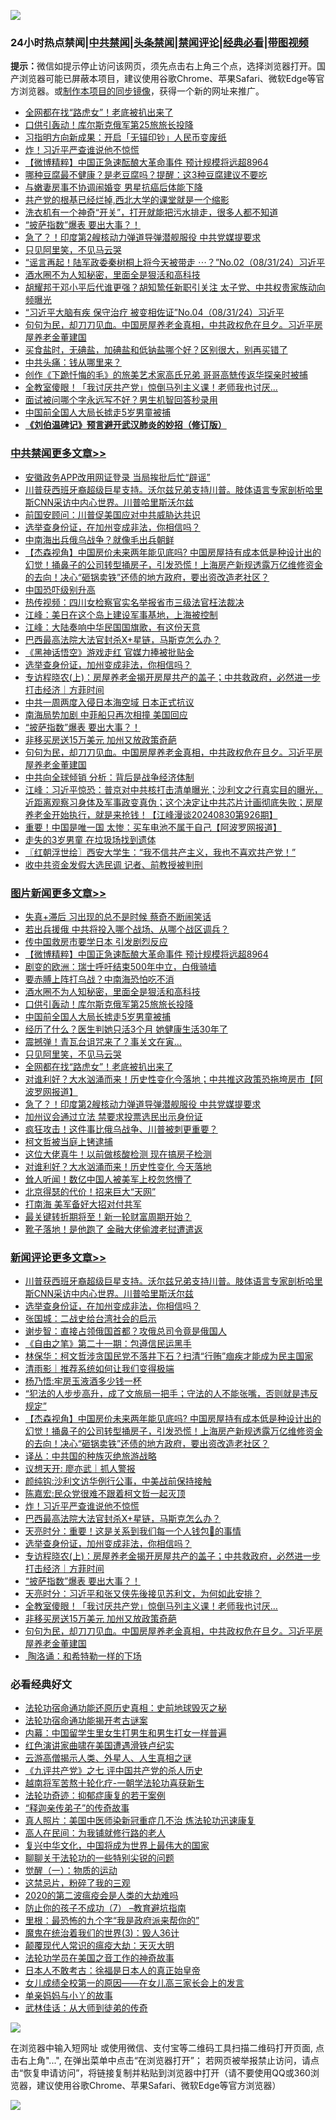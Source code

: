 ![](https://raw.githubusercontent.com/jsvpn/jsproxy/dev/64photo/fqnews-qr.jpg)

<div id="tt">
<h3>24小时热点禁闻|<a href="#%E4%B8%AD%E5%85%B1%E7%A6%81%E9%97%BB%E6%9B%B4%E5%A4%9A%E6%96%87%E7%AB%A0">中共禁闻</a>|<a href="#%E5%9B%BE%E7%89%87%E6%96%B0%E9%97%BB%E6%9B%B4%E5%A4%9A%E6%96%87%E7%AB%A0">头条禁闻</a>|<a href="#%E6%96%B0%E9%97%BB%E8%AF%84%E8%AE%BA%E6%9B%B4%E5%A4%9A%E6%96%87%E7%AB%A0">禁闻评论|<a href="#%E5%BF%85%E7%9C%8B%E7%BB%8F%E5%85%B8%E5%A5%BD%E6%96%87">经典必看</a>|<a href="https://696153.xyz/3" target="_blank">带图视频</a></h3>
<div><b>提示：</b>微信如提示停止访问该网页，须先点击右上角三个点，选择浏览器打开。国产浏览器可能已屏蔽本项目，建议使用谷歌Chrome、苹果Safari、微软Edge等官方浏览器。或<a href="%E5%88%B6%E4%BD%9Cgit%E7%A6%81%E9%97%BB%E9%95%9C%E5%83%8F.md">制作本项目的同步镜像</a>，获得一个新的网址来推广。</div>
<ul>

<li><a href="/topimagenews/20240901/2081856.md">全网都在找“路虎女”！老底被扒出来了</a></li>
<li><a href="/topimagenews/20240901/2081889.md">口供引轰动！库尔斯克俄军第25旅旅长投降</a></li>
<li><a href="/ccpdope/20240831/2081789.md">习指明方向新成果：开启「无锚印钞」人民币变废纸</a></li>
<li><a href="/comments/20240901/2081898.md">炸！习近平严查谁说他不惊慌</a></li>
<li><a href="/topimagenews/20240901/2081930.md">【微博精粹】中国正急速酝酿大革命事件 预计规模将远超8964</a></li>
<li><a href="/health/20240831/2081698.md">哪种豆腐最不健康？是老豆腐吗？提醒：这3种豆腐建议不要吃</a></li>
<li><a href="/yule/20240901/2081830.md">与嫩妻房事不协调闹婚变 男星抗癌后体能下降</a></li>
<li><a href="/comments/20240831/2081681.md">共产党的根基已经烂掉,西北大学的课堂就是一个缩影</a></li>
<li><a href="/lifebaike/20240831/2081699.md">洗衣机有一个神奇“开关”，打开就能把污水排走，很多人都不知道</a></li>
<li><a href="/comments/20240901/2081813.md">“披萨指数”爆表 要出大事？！</a></li>
<li><a href="/topimagenews/20240831/2081732.md">急了？！印度第2艘核动力弹道导弹潜舰服役 中共党媒提要求</a></li>
<li><a href="/topimagenews/20240901/2081857.md">只见阿里笑，不见马云哭</a></li>
<li><a href="/sohnews/20240831/2081787.md">“谣言再起！陆军政委秦树桐上将今天被带走 ⋯？”No.02（08/31/24）习近平</a></li>
<li><a href="/topimagenews/20240901/2081903.md">酒水圈不为人知秘密，里面全是狠活和高科技</a></li>
<li><a href="/baitai/20240901/2081852.md">胡耀邦于邓小平后代谁更强？胡知鸷任新职引关注 太子党、中共权贵家族动向频曝光</a></li>
<li><a href="/sohnews/20240901/2081805.md">“习近平大脑有疾 保守治疗 被变相佐证”No.04（08/31/24）习近平</a></li>
<li><a href="/comments/20240831/2081745.md">句句为民，却刀刀见血。中国房屋养老金真相，中共政权危在旦夕。习近平房屋养老金董建国</a></li>
<li><a href="/health/20240831/2081689.md">买食盐时，无碘盐，加碘盐和低钠盐哪个好？区别很大，别再买错了</a></li>
<li><a href="/sohnews/20240901/2081872.md">中共头痛：钱从哪里来？</a></li>
<li><a href="/headline/20240831/2081690.md">创作《下跪忏悔的毛》的旅美艺术家高氏兄弟 哥哥高兟传返华探亲时被捕</a></li>
<li><a href="/comments/20240831/2081764.md">全教室傻眼！「我讨厌共产党」惊倒马列主义课！老师我也讨厌...</a></li>
<li><a href="/lifebaike/20240901/2081876.md">面试被问哪个字永远写不好？男生机智回答秒录用</a></li>
<li><a href="/topimagenews/20240901/2081888.md">中国前全国人大局长掳走5岁男童被捕</a></li>
<li><b><a href="/comments/20200207/1272816.md" target="_blank">《刘伯温碑记》预言避开武汉肺炎的妙招（修订版）</a></b></li>
</ul>
</div>

<div class="catlist">
<h3><a href="/cbnews/" target="_blank">中共禁闻</a><span><a href="/cbnews/" target="_blank" rel="nofollow">更多文章>></a></span></h3>
<ul>
<li><a href="/cbnews/20240901/2081975.md" target="_blank">安徽政务APP改用网证登录 当局挨批后忙“辟谣”</a></li>
<li><a href="/comments/20240901/2081969.md" target="_blank">川普获西班牙裔超级巨星支持。沃尔兹兄弟支持川普。肢体语言专家剖析哈里斯CNN采访中内心世界。川普哈里斯沃尔兹</a></li>
<li><a href="/cbnews/20240901/2081964.md" target="_blank">前国安顾问：川普促美国应对中共威胁达共识</a></li>
<li><a href="/comments/20240901/2081960.md" target="_blank">选举查身份证，在加州变成非法，你相信吗？</a></li>
<li><a href="/cbnews/20240901/2081931.md" target="_blank">中南海出兵俄乌战争？就像毛出兵朝鲜</a></li>
<li><a href="/comments/20240901/2081921.md" target="_blank">【杰森视角】中国房价未来两年能见底吗? 中国房屋持有成本低是种设计出的幻觉！捅鼻子的公司转型捅房子，引发恐慌！上海房产新规透露万亿维修资金的去向！决心“砸锅卖铁”还债的地方政府，要出资改造老社区？</a></li>
<li><a href="/cbnews/20240901/2081912.md" target="_blank">中国恐吓级别升高</a></li>
<li><a href="/cbnews/20240901/2081904.md" target="_blank">热传视频：四川女检察官实名举报省市三级法官枉法裁决</a></li>
<li><a href="/cbnews/20240901/2081897.md" target="_blank">江峰：美日在这个岛上建设军事基地，上海被控制</a></li>
<li><a href="/cbnews/20240901/2081884.md" target="_blank">江峰：大陆奏响中华民国国旗歌，有这份天意</a></li>
<li><a href="/comments/20240901/2081883.md" target="_blank">巴西最高法院大法官封杀X+星链，马斯克怎么办？</a></li>
<li><a href="/cbnews/20240901/2081873.md" target="_blank">《黑神话悟空》游戏走红 官媒力捧被批贴金</a></li>
<li><a href="/comments/20240901/2081868.md" target="_blank">选举查身份证，加州变成非法，你相信吗？</a></li>
<li><a href="/comments/20240901/2081866.md" target="_blank">专访程晓农(上)：房屋养老金揭开房屋共产的盖子；中共救政府，必然进一步打击经济｜方菲时间</a></li>
<li><a href="/cbnews/20240901/2081860.md" target="_blank">中共一周两度入侵日本海空域 日本正式抗议</a></li>
<li><a href="/cbnews/20240901/2081859.md" target="_blank">南海局势加剧 中菲船只再次相撞 美国回应</a></li>
<li><a href="/comments/20240901/2081813.md" target="_blank">“披萨指数”爆表 要出大事？！</a></li>
<li><a href="/comments/20240831/2081760.md" target="_blank">非移买房送15万美元 加州又放政策奇葩</a></li>
<li><a href="/comments/20240831/2081745.md" target="_blank">句句为民，却刀刀见血。中国房屋养老金真相，中共政权危在旦夕。习近平房屋养老金董建国</a></li>
<li><a href="/cbnews/20240831/2081653.md" target="_blank">中共向全球倾销 分析：背后是战争经济体制</a></li>
<li><a href="/cbnews/20240831/2081640.md" target="_blank">江峰：习近平惊恐：普京对中共核打击清单曝光；沙利文之行真实目的曝光，近距离观察习身体及军事政变真伪；这个决定让中共芯片计画彻底失败；房屋养老金开始执行，就是来抢钱！【江峰漫谈20240830第926期】</a></li>
<li><a href="/cbnews/20240831/2081625.md" target="_blank">重要！中国是唯一国 太惨：买车电池不属于自己【阿波罗网报道】</a></li>
<li><a href="/cbnews/20240831/2081624.md" target="_blank">走失的3岁男童 在垃圾场找到遗体</a></li>
<li><a href="/cbnews/20240831/2081619.md" target="_blank">〖红朝浮世绘〗西安大学生：“我不信共产主义，我也不喜欢共产党！”</a></li>
<li><a href="/cbnews/20240831/2081611.md" target="_blank">收中共资金发假大选民调 记者、前教授被判刑</a></li>

</ul>
</div>
<div class="catlist">
<h3><a href="/topimagenews/" target="_blank">图片新闻</a><span><a href="/topimagenews/" target="_blank" rel="nofollow">更多文章>></a></span></h3>
<ul>
<li><a href="/topimagenews/20240901/2081974.md" target="_blank">失真+滞后 习出现的总不是时候 蔡奇不断闹笑话</a></li>
<li><a href="/topimagenews/20240901/2081963.md" target="_blank">若出兵援俄 中共将投入哪个战场、从哪个战区调兵？</a></li>
<li><a href="/topimagenews/20240901/2081949.md" target="_blank">传中国救房市要学日本 引发剧烈反应</a></li>
<li><a href="/topimagenews/20240901/2081930.md" target="_blank">【微博精粹】中国正急速酝酿大革命事件 预计规模将远超8964</a></li>
<li><a href="/topimagenews/20240901/2081929.md" target="_blank">剧变的欧洲：瑞士呼吁结束500年中立，白俄骑墙</a></li>
<li><a href="/topimagenews/20240901/2081928.md" target="_blank">要赤膊上阵打乌战？中南海恐怕吃不消</a></li>
<li><a href="/topimagenews/20240901/2081903.md" target="_blank">酒水圈不为人知秘密，里面全是狠活和高科技</a></li>
<li><a href="/topimagenews/20240901/2081889.md" target="_blank">口供引轰动！库尔斯克俄军第25旅旅长投降</a></li>
<li><a href="/topimagenews/20240901/2081888.md" target="_blank">中国前全国人大局长掳走5岁男童被捕</a></li>
<li><a href="/topimagenews/20240901/2081887.md" target="_blank">经历了什么？医生判她只活3个月 她健康生活30年了</a></li>
<li><a href="/topimagenews/20240901/2081871.md" target="_blank">震撼弹！青瓦台诅咒来了？事关文在寅…</a></li>
<li><a href="/topimagenews/20240901/2081857.md" target="_blank">只见阿里笑，不见马云哭</a></li>
<li><a href="/topimagenews/20240901/2081856.md" target="_blank">全网都在找“路虎女”！老底被扒出来了</a></li>
<li><a href="/topimagenews/20240901/2081855.md" target="_blank">对谁利好？大水汹涌而来！历史性变化今落地；中共推这政策恐拖垮房市【阿波罗网报道】</a></li>
<li><a href="/topimagenews/20240831/2081732.md" target="_blank">急了？！印度第2艘核动力弹道导弹潜舰服役 中共党媒提要求</a></li>
<li><a href="/topimagenews/20240831/2081652.md" target="_blank">加州议会通过立法 禁要求投票选民出示身份证</a></li>
<li><a href="/topimagenews/20240831/2081610.md" target="_blank">疯狂攻击！这件事比俄乌战争、川普被刺更重要？</a></li>
<li><a href="/topimagenews/20240831/2081587.md" target="_blank">柯文哲被当庭上铐逮捕</a></li>
<li><a href="/topimagenews/20240831/2081563.md" target="_blank">这位大佬真牛！以前做核酸检测 现在搞房子检测</a></li>
<li><a href="/topimagenews/20240831/2081562.md" target="_blank">对谁利好？大水汹涌而来！历史性变化 今天落地</a></li>
<li><a href="/topimagenews/20240831/2081538.md" target="_blank">耸人听闻！数亿中国人被美军上校忽悠懵了</a></li>
<li><a href="/topimagenews/20240831/2081537.md" target="_blank">北京得瑟的代价！招来巨大“天网”</a></li>
<li><a href="/topimagenews/20240831/2081515.md" target="_blank">打南海 美军备好大招对付共军</a></li>
<li><a href="/topimagenews/20240831/2081514.md" target="_blank">最关键转折期将至！新一轮财富周期开始？</a></li>
<li><a href="/topimagenews/20240831/2081513.md" target="_blank">靴子落地！是他跑了 金融大佬偷渡老挝遭遣返</a></li>

</ul>
</div>
<div class="catlist">
<h3><a href="/comments/" target="_blank">新闻评论</a><span><a href="/comments/" target="_blank" rel="nofollow">更多文章>></a></span></h3>
<ul>
<li><a href="/comments/20240901/2081969.md" target="_blank">川普获西班牙裔超级巨星支持。沃尔兹兄弟支持川普。肢体语言专家剖析哈里斯CNN采访中内心世界。川普哈里斯沃尔兹</a></li>
<li><a href="/comments/20240901/2081960.md" target="_blank">选举查身份证，在加州变成非法，你相信吗？</a></li>
<li><a href="/comments/20240901/2081954.md" target="_blank">张国城：二战史给台湾社会的启示</a></li>
<li><a href="/comments/20240901/2081953.md" target="_blank">谢步智：直接占领俄国首都？攻俄总司令竟是俄国人</a></li>
<li><a href="/comments/20240901/2081939.md" target="_blank">《自由之笔》第二十一期：包遵信民运黑手</a></li>
<li><a href="/comments/20240901/2081938.md" target="_blank">林保华：柯文哲涉贪国民党不落井下石？扫清“行贿”痼疾才能成为民主国家</a></li>
<li><a href="/comments/20240901/2081937.md" target="_blank">清雨影｜推荐系统如何让我们变得极端</a></li>
<li><a href="/comments/20240901/2081936.md" target="_blank">杨乃悟:牢房玉液酒多少钱一杯</a></li>
<li><a href="/comments/20240901/2081935.md" target="_blank">“犯法的人步步高升，成了文旅局一把手；守法的人不能张嘴，否则就是违反规定”</a></li>
<li><a href="/comments/20240901/2081921.md" target="_blank">【杰森视角】中国房价未来两年能见底吗? 中国房屋持有成本低是种设计出的幻觉！捅鼻子的公司转型捅房子，引发恐慌！上海房产新规透露万亿维修资金的去向！决心“砸锅卖铁”还债的地方政府，要出资改造老社区？</a></li>
<li><a href="/comments/20240901/2081918.md" target="_blank">译丛：中共国的种族灭绝旅游战略</a></li>
<li><a href="/comments/20240901/2081917.md" target="_blank">议想天开: 廖亦武｜抓人警报</a></li>
<li><a href="/comments/20240901/2081916.md" target="_blank">颜纯钩:沙利文访华例行公事，中美战前保持接触</a></li>
<li><a href="/comments/20240901/2081915.md" target="_blank">陈嘉宏:民众党很难不跟着柯文哲一起灭顶</a></li>
<li><a href="/comments/20240901/2081898.md" target="_blank">炸！习近平严查谁说他不惊慌</a></li>
<li><a href="/comments/20240901/2081883.md" target="_blank">巴西最高法院大法官封杀X+星链，马斯克怎么办？</a></li>
<li><a href="/comments/20240901/2081870.md" target="_blank">天亮时分：重要！这是关系到我们每一个人钱包👛的事情</a></li>
<li><a href="/comments/20240901/2081868.md" target="_blank">选举查身份证，加州变成非法，你相信吗？</a></li>
<li><a href="/comments/20240901/2081866.md" target="_blank">专访程晓农(上)：房屋养老金揭开房屋共产的盖子；中共救政府，必然进一步打击经济｜方菲时间</a></li>
<li><a href="/comments/20240901/2081813.md" target="_blank">“披萨指数”爆表 要出大事？！</a></li>
<li><a href="/comments/20240831/2081772.md" target="_blank">天亮时分：习近平和张又侠先後接见苏利文，为何如此安排？</a></li>
<li><a href="/comments/20240831/2081764.md" target="_blank">全教室傻眼！「我讨厌共产党」惊倒马列主义课！老师我也讨厌&#8230;</a></li>
<li><a href="/comments/20240831/2081760.md" target="_blank">非移买房送15万美元 加州又放政策奇葩</a></li>
<li><a href="/comments/20240831/2081745.md" target="_blank">句句为民，却刀刀见血。中国房屋养老金真相，中共政权危在旦夕。习近平房屋养老金董建国</a></li>
<li><a href="/comments/20240831/2081717.md" target="_blank"> 陶洛诵：和希特勒一样的下场</a></li>

</ul>
</div>

<div class="catlist">
<h3>必看经典好文</h3>
<ul>
<li><a href="/tculture/20121025/73069.md" target="_blank">法轮功宿命通功能还原历史真相：史前地球毁灭之秘</a></li>
<li><a href="/tculture/20121025/73079.md" target="_blank">法轮功宿命通功能揭开考古谜案</a></li>
<li><a href="/comments/20240126/1992876.md" target="_blank">内幕：中国留学生里女生打男生和男生打女一样普遍</a></li>
<li><a href="/lishi/20140517/664349.md" target="_blank">红色演讲家曲啸在美国遭遇滑铁卢纪实</a></li>
<li><a href="/comments/20200919/82684.md" target="_blank">云游高僧揭示人类、外星人、人生真相之谜</a></li>
<li><a href="/bookonline/20131116/201048.md" target="_blank">《九评共产党》之七 评中国共产党的杀人历史</a></li>
<li><a href="/comments/20200123/1263458.md" target="_blank">越南将军苦熬十轮化疗-一朝学法轮功喜获新生</a></li>
<li><a href="/cbnews/20220708/1755180.md" target="_blank">法轮功奇迹：抑郁症康复的若干案例</a></li>
<li><a href="/tculture/20121214/86862.md" target="_blank">“释迦亲传弟子”的传奇故事</a></li>
<li><a href="/comments/20210215/1487728.md" target="_blank">真人照片：美国中医师染新冠重症几不治 炼法轮功迅速康复</a></li>
<li><a href="/tculture/20121023/72121.md" target="_blank">高人在民间：为我铺就修行路的老人</a></li>
<li><a href="/comments/20220924/485408.md" target="_blank">复兴中华文化，中国将成为世界上最伟大的国家</a></li>
<li><a href="/comments/20190417/1114875.md" target="_blank">聊聊关于法轮功的一些特别尖锐的问题</a></li>
<li><a href="/comments/20200810/1377609.md" target="_blank">觉醒（一）：物质的运动</a></li>
<li><a href="/yule/20210123/1473216.md" target="_blank">这禁忌片，粉碎了我的三观</a></li>
<li><a href="/comments/20200712/1359432.md" target="_blank">2020的第二波瘟疫会是人类的大劫难吗</a></li>
<li><a href="/comments/20230922/1901294.md" target="_blank">防止你的孩子不成功（7） &#8211;教育避坑指南</a></li>
<li><a href="/lifebaike/20210115/1468011.md" target="_blank">里根：最恐怖的九个字“我是政府派来帮你的”</a></li>
<li><a href="/topimagenews/20180521/945342.md" target="_blank">魔鬼在统治着我们的世界(3)：毁人36计</a></li>
<li><a href="/comments/20200619/783185.md" target="_blank">颠覆现代人常识的瘟疫大劫：天灭大明</a></li>
<li><a href="/comments/20200511/1326751.md" target="_blank">法轮功学员在美国之音工作的神奇故事</a></li>
<li><a href="/sohnews/20160609/543313.md" target="_blank">日本人不敢考古：徐福是日本人的真正始皇帝</a></li>
<li><a href="/comments/20210801/1597741.md" target="_blank">女儿成绩全校第一的原因——在女儿高三家长会上的发言</a></li>
<li><a href="/cbnews/20210518/1548912.md" target="_blank">单亲妈妈与小丫的故事</a></li>
<li><a href="/topimagenews/20130216/104433.md" target="_blank">武林佳话：从大师到徒弟的传奇</a></li>

</ul>
</div>

![](https://raw.githubusercontent.com/jsvpn/jsproxy/dev/64photo/fqnews-qr.jpg)

在浏览器中输入短网址 或使用微信、支付宝等二维码工具扫描二维码打开页面, 点击右上角"...", 在弹出菜单中点击“在浏览器打开”； 若网页被举报禁止访问，请点击“恢复申请访问”，将链接复制并粘贴到浏览器中打开（请不要使用QQ或360浏览器，建议使用谷歌Chrome、苹果Safari、微软Edge等官方浏览器）

![](https://raw.githubusercontent.com/jsvpn/jsproxy/dev/64photo/wx.jpg)
